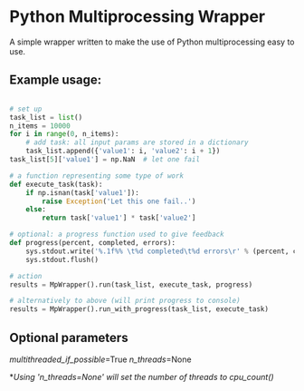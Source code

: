 # Python Multiprocessing Wrapper

A simple wrapper written to make the use of Python multiprocessing easy to use.

## Example usage:

```python

# set up
task_list = list()
n_items = 10000
for i in range(0, n_items):
    # add task: all input params are stored in a dictionary
    task_list.append({'value1': i, 'value2': i + 1})
task_list[5]['value1'] = np.NaN  # let one fail

# a function representing some type of work
def execute_task(task):
    if np.isnan(task['value1']):
        raise Exception('Let this one fail..')
    else:
        return task['value1'] * task['value2']

# optional: a progress function used to give feedback
def progress(percent, completed, errors):
    sys.stdout.write('%.1f%% \t%d completed\t%d errors\r' % (percent, completed, errors))
    sys.stdout.flush()

# action
results = MpWrapper().run(task_list, execute_task, progress)

# alternatively to above (will print progress to console)
results = MpWrapper().run_with_progress(task_list, execute_task)

```

## Optional parameters

*multithreaded_if_possible*=True
*n_threads*=None

**Using 'n_threads=None' will set the number of threads to cpu_count()*